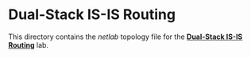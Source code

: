 # Dual-Stack IS-IS Routing

This directory contains the *netlab* topology file for the
**[Dual-Stack IS-IS Routing](../../docs/basic/5-ipv6.md)** lab.
